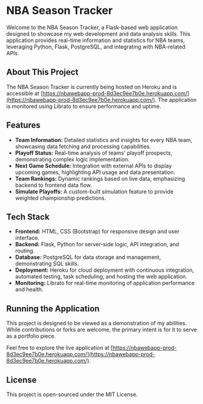 # NBA Season Tracker

Welcome to the NBA Season Tracker, a Flask-based web application designed to showcase my web development and data analysis skills. This application provides real-time information and statistics for NBA teams, leveraging Python, Flask, PostgreSQL, and integrating with NBA-related APIs.

## About This Project

The NBA Season Tracker is currently being hosted on Heroku and is accessible at [https://nbawebapp-prod-8d3ec9ee7b0e.herokuapp.com/](https://nbawebapp-prod-8d3ec9ee7b0e.herokuapp.com/). The application is monitored using Librato to ensure performance and uptime.

## Features

- **Team Information:** Detailed statistics and insights for every NBA team, showcasing data fetching and processing capabilities.
- **Playoff Status:** Real-time analysis of teams' playoff prospects, demonstrating complex logic implementation.
- **Next Game Schedule:** Integration with external APIs to display upcoming games, highlighting API usage and data presentation.
- **Team Rankings:** Dynamic rankings based on live data, emphasizing backend to frontend data flow.
- **Simulate Playoffs:** A custom-built simulation feature to provide weighted championship predictions.

## Tech Stack

- **Frontend:** HTML, CSS (Bootstrap) for responsive design and user interface.
- **Backend:** Flask, Python for server-side logic, API integration, and routing.
- **Database:** PostgreSQL for data storage and management, demonstrating SQL skills.
- **Deployment:** Heroku for cloud deployment with continuous integration, automated testing, task scheduling, and hosting the web application.
- **Monitoring:** Librato for real-time monitoring of application performance and health.

## Running the Application

This project is designed to be viewed as a demonstration of my abilities. While contributions or forks are welcome, the primary intent is for it to serve as a portfolio piece.

Feel free to explore the live application at [https://nbawebapp-prod-8d3ec9ee7b0e.herokuapp.com/](https://nbawebapp-prod-8d3ec9ee7b0e.herokuapp.com/).

## License

This project is open-sourced under the MIT License.


